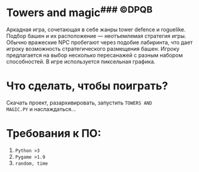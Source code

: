 # Towers and magic<sup>### ©DPQB</sup>
Аркадная игра, сочетающая в себе жанры tower defence и roguelike. Подбор башен и их расположение — неотъемлемая стратегия игры. Обычно вражеские NPC пробегают через подобие лабиринта, что дает игроку возможность стратегического размещения башен. Игроку предлагается на выбор несколько пересанажей с разным набором способностей. В игре используется пиксeльная графика.
# Что cделать, чтобы поиграть?
 Скачать проект, разархивировать, запустить <code>TOWERS AND MAGIC.PY</code> и наслаждаться...
# Требования к ПО:
  1) <code>Python >3</code>
  2) <code>Pygame >1.9</code>
  3) <code>random, time</code>
